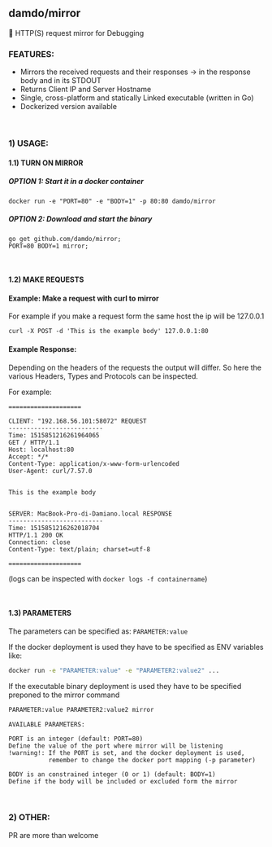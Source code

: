 ## damdo/mirror

:microscope: HTTP(S) request mirror for Debugging

### FEATURES:
- Mirrors the received requests and their responses -> in the response body and in its STDOUT
- Returns Client IP and Server Hostname
- Single, cross-platform and statically Linked executable (written in Go)
- Dockerized version available

<br>

### 1) USAGE: 
#### 1.1) TURN ON MIRROR
##### OPTION 1: Start it in a docker container
```
docker run -e "PORT=80" -e "BODY=1" -p 80:80 damdo/mirror
```

##### OPTION 2: Download and start the binary
```
go get github.com/damdo/mirror;
PORT=80 BODY=1 mirror;
```

<br>

#### 1.2) MAKE REQUESTS
#### Example: Make a request with curl to mirror
For example if you make a request form the same host
the ip will be 127.0.0.1
```
curl -X POST -d 'This is the example body' 127.0.0.1:80
```


#### Example Response:
Depending on the headers of the requests the output will differ.
So here the various Headers, Types and Protocols can be inspected.

For example:
```
====================

CLIENT: "192.168.56.101:58072" REQUEST
--------------------------
Time: 1515851216261964065
GET / HTTP/1.1
Host: localhost:80
Accept: */*
Content-Type: application/x-www-form-urlencoded
User-Agent: curl/7.57.0


This is the example body


SERVER: MacBook-Pro-di-Damiano.local RESPONSE
--------------------------
Time: 1515851216262018704
HTTP/1.1 200 OK
Connection: close
Content-Type: text/plain; charset=utf-8

====================
```
(logs can be inspected with `docker logs -f containername`)

<br>

#### 1.3) PARAMETERS

The parameters can be specified as: `PARAMETER:value`

If the docker deployment is used they have to be specified as ENV variables 
like:
```sh
docker run -e "PARAMETER:value" -e "PARAMETER2:value2" ...
```
If the executable binary deployment is used they have to be specified preponed to the mirror command 
```sh
PARAMETER:value PARAMETER2:value2 mirror
```

```
AVAILABLE PARAMETERS:

PORT is an integer (default: PORT=80)
Define the value of the port where mirror will be listening
!warning!: If the PORT is set, and the docker deployment is used,
       	   remember to change the docker port mapping (-p parameter)

BODY is an constrained integer (0 or 1) (default: BODY=1)
Define if the body will be included or excluded form the mirror
```

<br>

### 2) OTHER:
PR are more than welcome
